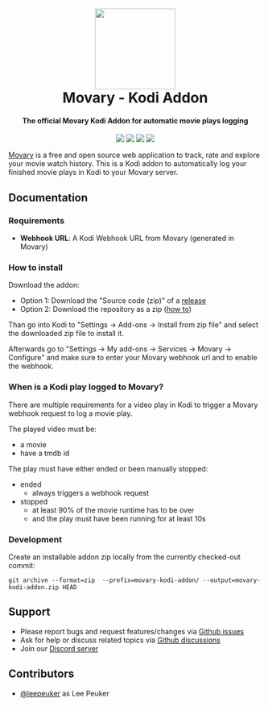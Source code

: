 <h1 align="center">
  <a href="https://movary.org"><img src="https://github.com/leepeuker/movary/raw/main/public/images/movary-logo-192x192.png" height="160px" width="160px"></a>
  <br>
  Movary - Kodi Addon
  <br>
</h1>

<h4 align="center">The official Movary Kodi Addon for automatic movie plays logging</h4>

<p align="center">
<a href="https://github.com/leepeuker/movary-kodi-addon" target="_blank" rel="noopener noreferrer"><img src="https://img.shields.io/github/stars/leepeuker/movary-kodi-addon?style=flat&color=yellow&label=github%20stars" ></a>
<a href="https://github.com/leepeuker/movary-kodi-addon/issues" target="_blank" rel="noopener noreferrer"><img src="https://img.shields.io/github/issues/leepeuker/movary-kodi-addon?color=eba434&label=github%20issues" ></a>
<a href="https://discord.gg/KbcSqggrgW" target="_blank" rel="noopener noreferrer"><img src="https://img.shields.io/discord/1125830398715363399" ></a>
<a href="https://github.com/leepeuker/movary-kodi-addon/blob/main/LICENSE" target="_blank" rel="noopener noreferrer"><img src="https://img.shields.io/github/license/leepeuker/movary-kodi-addon" ></a>
</p>

[Movary](https://github.com/leepeuker/movary) is a free and open source web application to track, rate and explore your movie watch history.
This is a Kodi addon to automatically log your finished movie plays in Kodi to your Movary server.

## Documentation

### Requirements

- **Webhook URL**: A Kodi Webhook URL from Movary (generated in Movary)

### How to install

Download the addon:

- Option 1: Download the "Source code (zip)" of a [release](https://github.com/leepeuker/movary-kodi-addon/releases/tag)
- Option 2: Download the repository as a zip ([how to](https://docs.github.com/en/repositories/working-with-files/using-files/downloading-source-code-archives#downloading-source-code-archives-from-the-repository-view))

Than go into Kodi to "Settings -> Add-ons -> Install from zip file" and select the downloaded zip file to install it.

Afterwards go to "Settings -> My add-ons -> Services -> Movary -> Configure" and make sure to enter your Movary webhook url and to enable the webhook.

### When is a Kodi play logged to Movary?

There are multiple requirements for a video play in Kodi to trigger a Movary webhook request to log a movie play.

The played video must be:
- a movie
- have a tmdb id

The play must have either ended or been manually stopped:
- ended
  - always triggers a webhook request 
- stopped
  - at least 90% of the movie runtime has to be over
  - and the play must have been running for at least 10s


### Development

Create an installable addon zip locally from the currently checked-out commit:
```
git archive --format=zip  --prefix=movary-kodi-addon/ --output=movary-kodi-addon.zip HEAD
```

## Support

- Please report bugs and request features/changes via [Github issues](https://github.com/leepeuker/movary-kodi-addon/issues/new/choose)
- Ask for help or discuss related topics via [Github discussions](https://github.com/leepeuker/movary-kodi-addon/discussions)
- Join our [Discord server](https://discord.gg/KbcSqggrgW)

## Contributors

* [@leepeuker](https://github.com/leepeuker) as Lee Peuker
